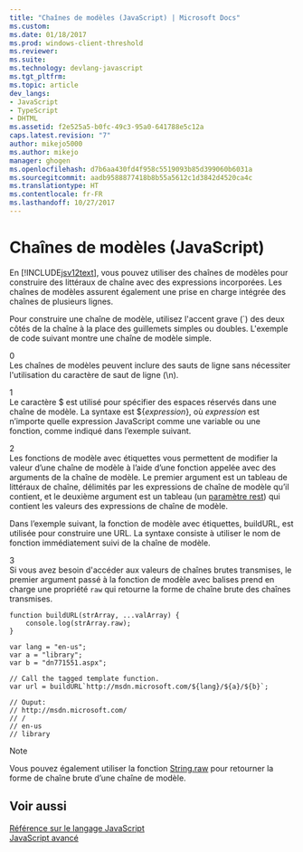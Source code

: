 ```yaml
---
title: "Chaînes de modèles (JavaScript) | Microsoft Docs"
ms.custom: 
ms.date: 01/18/2017
ms.prod: windows-client-threshold
ms.reviewer: 
ms.suite: 
ms.technology: devlang-javascript
ms.tgt_pltfrm: 
ms.topic: article
dev_langs:
- JavaScript
- TypeScript
- DHTML
ms.assetid: f2e525a5-b0fc-49c3-95a0-641788e5c12a
caps.latest.revision: "7"
author: mikejo5000
ms.author: mikejo
manager: ghogen
ms.openlocfilehash: d7b6aa430fd4f958c5519093b85d399060b6031a
ms.sourcegitcommit: aadb9588877418b8b55a5612c1d3842d4520ca4c
ms.translationtype: HT
ms.contentlocale: fr-FR
ms.lasthandoff: 10/27/2017
---
```

# <a name="template-strings-javascript"></a>Chaînes de modèles (JavaScript)
En [!INCLUDE[jsv12text](../../javascript/includes/jsv12text-md.md)], vous pouvez utiliser des chaînes de modèles pour construire des littéraux de chaîne avec des expressions incorporées. Les chaînes de modèles assurent également une prise en charge intégrée des chaînes de plusieurs lignes.  
  
 Pour construire une chaîne de modèle, utilisez l'accent grave (`) des deux côtés de la chaîne à la place des guillemets simples ou doubles. L'exemple de code suivant montre une chaîne de modèle simple.  
  
<CodeContentPlaceHolder>0</CodeContentPlaceHolder>  
 Les chaînes de modèles peuvent inclure des sauts de ligne sans nécessiter l'utilisation du caractère de saut de ligne (\n).  
  
<CodeContentPlaceHolder>1</CodeContentPlaceHolder>  
 Le caractère $ est utilisé pour spécifier des espaces réservés dans une chaîne de modèle. La syntaxe est ${*expression*}, où *expression* est n’importe quelle expression JavaScript comme une variable ou une fonction, comme indiqué dans l’exemple suivant.  
  
<CodeContentPlaceHolder>2</CodeContentPlaceHolder>  
 Les fonctions de modèle avec étiquettes vous permettent de modifier la valeur d’une chaîne de modèle à l’aide d’une fonction appelée avec des arguments de la chaîne de modèle. Le premier argument est un tableau de littéraux de chaîne, délimités par les expressions de chaîne de modèle qu’il contient, et le deuxième argument est un tableau (un [paramètre rest](../../javascript/functions-javascript.md)) qui contient les valeurs des expressions de chaîne de modèle.  
  
 Dans l’exemple suivant, la fonction de modèle avec étiquettes, buildURL, est utilisée pour construire une URL. La syntaxe consiste à utiliser le nom de fonction immédiatement suivi de la chaîne de modèle.  
  
<CodeContentPlaceHolder>3</CodeContentPlaceHolder>  
 Si vous avez besoin d'accéder aux valeurs de chaînes brutes transmises, le premier argument passé à la fonction de modèle avec balises prend en charge une propriété `raw` qui retourne la forme de chaîne brute des chaînes transmises.  
  
```  
function buildURL(strArray, ...valArray) {  
    console.log(strArray.raw);  
}  
  
var lang = "en-us";  
var a = "library";  
var b = "dn771551.aspx";  
  
// Call the tagged template function.  
var url = buildURL`http://msdn.microsoft.com/${lang}/${a}/${b}`;  
  
// Ouput:  
// http://msdn.microsoft.com/  
// /  
// en-us  
// library  
```  
  
> [!NOTE]
>  Vous pouvez également utiliser la fonction [String.raw](../../javascript/reference/string-raw-function-javascript.md) pour retourner la forme de chaîne brute d’une chaîne de modèle.  
  
## <a name="see-also"></a>Voir aussi  
 [Référence sur le langage JavaScript](../../javascript/javascript-language-reference.md)   
 [JavaScript avancé](../../javascript/advanced/advanced-javascript.md)